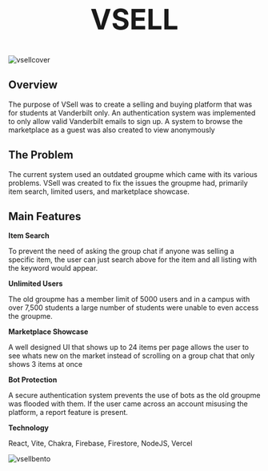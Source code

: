 # **<h1 align=center> VSELL </h1>**

![vsellcover](https://github.com/user-attachments/assets/2f3ccc9e-2c89-4739-9777-5c2cdedfc50a)


## Overview

The purpose of VSell was to create a selling and buying platform that was for students at Vanderbilt only. An authentication system was implemented to only allow valid Vanderbilt emails to sign up. A system to browse the marketplace as a guest was also created to view anonymously

## The Problem

The current system used an outdated groupme which came with its various problems. VSell was created to fix the issues the groupme had, primarily item search, limited users, and marketplace showcase.

## Main Features
**Item Search**

To prevent the need of asking the group chat if anyone was selling a specific item, the user can just search above for the item and all listing with the keyword would appear.

**Unlimited Users**

The old groupme has a member limit of 5000 users and in a campus with over 7,500 students a large number of students were unable to even access the groupme.

**Marketplace Showcase**

A well designed UI that shows up to 24 items per page allows the user to see whats new on the market instead of scrolling on a group chat that only shows 3 items at once

**Bot Protection**

A secure authentication system prevents the use of bots as the old groupme was flooded with them. If the user came across an account misusing the platform, a report feature is present.

**Technology**

React, Vite, Chakra, Firebase, Firestore, NodeJS, Vercel

![vsellbento](https://github.com/user-attachments/assets/911615f8-a5da-4538-bd99-9d6a103d1fbb)

